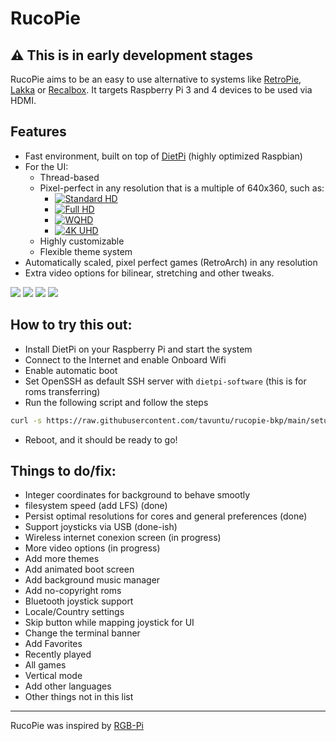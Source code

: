 # RucoPie

## :warning: This is in early development stages

RucoPie aims to be an easy to use alternative to systems like [RetroPie](https://retropie.org.uk/), [Lakka](https://www.lakka.tv/) or [Recalbox](https://www.recalbox.com/). It targets Raspberry Pi 3 and 4 devices to be used via HDMI.

## Features

* Fast environment, built on top of [DietPi](https://dietpi.com/) (highly optimized Raspbian)
* For the UI:
    * Thread-based
    * Pixel-perfect in any resolution that is a multiple of 640x360, such as:
      * [![Standard HD](http://img.shields.io/:Standard-HD-blue.svg)](https://en.wikipedia.org/wiki/720p)
      * [![Full HD](http://img.shields.io/:Full-HD-blue.svg)](https://en.wikipedia.org/wiki/1080p)
      * [![WQHD](http://img.shields.io/:WQ-HD-green.svg)](https://en.wikipedia.org/wiki/1440p)
      * [![4K UHD](http://img.shields.io/:4K-UHD-green.svg)](https://en.wikipedia.org/wiki/4K_resolution)
    * Highly customizable
    * Flexible theme system
* Automatically scaled, pixel perfect games (RetroArch) in any resolution
* Extra video options for bilinear, stretching and other tweaks.

![](https://i.postimg.cc/2jZrbwH9/screenshot-1618196440.png)
![](https://i.postimg.cc/7YrDg2dH/screenshot-1618196445.png)
![](https://i.postimg.cc/PrbHKqnm/screenshot-1618196453.png)
![](https://i.postimg.cc/PrzcNmrZ/screenshot-1618183351.png)

## How to try this out:

* Install DietPi on your Raspberry Pi and start the system
* Connect to the Internet and enable Onboard Wifi
* Enable automatic boot
* Set OpenSSH as default SSH server with ```dietpi-software``` (this is for roms transferring)
* Run the following script and follow the steps

```bash
curl -s https://raw.githubusercontent.com/tavuntu/rucopie-bkp/main/setup.sh | bash -s
```

* Reboot, and it should be ready to go!

## Things to do/fix:

* Integer coordinates for background to behave smootly
* filesystem speed (add LFS)  (done)
* Persist optimal resolutions for cores and general preferences (done)
* Support joysticks via USB (done-ish)
* Wireless internet conexion screen (in progress)
* More video options (in progress)
* Add more themes
* Add animated boot screen
* Add background music manager
* Add no-copyright roms
* Bluetooth joystick support
* Locale/Country settings
* Skip button while mapping joystick for UI
* Change the terminal banner
* Add Favorites
* Recently played
* All games
* Vertical mode
* Add other languages
* Other things not in this list

---

RucoPie was inspired by [RGB-Pi](https://www.rgb-pi.com/)
